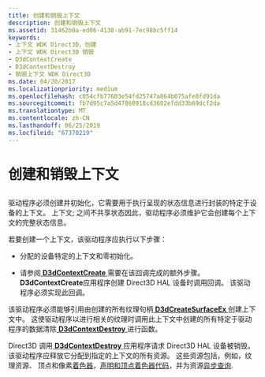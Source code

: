 ```yaml
---
title: 创建和销毁上下文
description: 创建和销毁上下文
ms.assetid: 31462b0a-ed06-4138-ab91-7ec98bc5ff14
keywords:
- 上下文 WDK Direct3D，创建
- 上下文 WDK Direct3D 销毁
- D3dContextCreate
- D3dContextDestroy
- 销毁上下文 WDK Direct3D
ms.date: 04/20/2017
ms.localizationpriority: medium
ms.openlocfilehash: c054cfb77603e54fd25747a864b075afe8fd91da
ms.sourcegitcommit: fb7d95c7a5d47860918cd3602efdd33b69dcf2da
ms.translationtype: MT
ms.contentlocale: zh-CN
ms.lasthandoff: 06/25/2019
ms.locfileid: "67370219"
---
```

# <a name="creating-and-destroying-a-context"></a>创建和销毁上下文


## <span id="ddk_creating_and_destroying_a_context_gg"></span><span id="DDK_CREATING_AND_DESTROYING_A_CONTEXT_GG"></span>


驱动程序必须创建并初始化，它需要用于执行呈现的状态信息进行封装的特定于设备的上下文。 上下文; 之间不共享状态因此，驱动程序必须维护它会创建每个上下文的完整状态信息。

若要创建一个上下文，该驱动程序应执行以下步骤：

-   分配的设备特定的上下文和零初始化。

-   请参阅[ **D3dContextCreate** ](https://docs.microsoft.com/windows-hardware/drivers/ddi/content/d3dhal/nc-d3dhal-lpd3dhal_contextcreatecb)需要在该回调完成的额外步骤。 **D3dContextCreate**应用程序创建 Direct3D HAL 设备时调用回调。 该驱动程序必须实现此回调。

该驱动程序必须能够引用由创建的所有纹理句柄[ **D3dCreateSurfaceEx** ](https://docs.microsoft.com/windows/desktop/api/ddrawint/nc-ddrawint-pdd_createsurfaceex)创建上下文中。 这使驱动程序以进行相关的纹理时调用此上下文中创建的所有特定于驱动程序的数据清除[ **D3dContextDestroy** ](https://docs.microsoft.com/windows-hardware/drivers/ddi/content/d3dhal/nc-d3dhal-lpd3dhal_contextdestroycb)进行函数。

Direct3D 调用[ **D3dContextDestroy** ](https://docs.microsoft.com/windows-hardware/drivers/ddi/content/d3dhal/nc-d3dhal-lpd3dhal_contextdestroycb)应用程序请求 Direct3D HAL 设备被销毁。 该驱动程序应释放它分配到指定的上下文的所有资源。 这些资源包括，例如，纹理资源、 顶点和像素[着色器](direct3d-shaders.md)，[声明和顶点着色器代码](separating-declarations-and-code-for-vertex-shaders.md)，并为资源[异步查询](supporting-asynchronous-query-operations.md).

 

 





